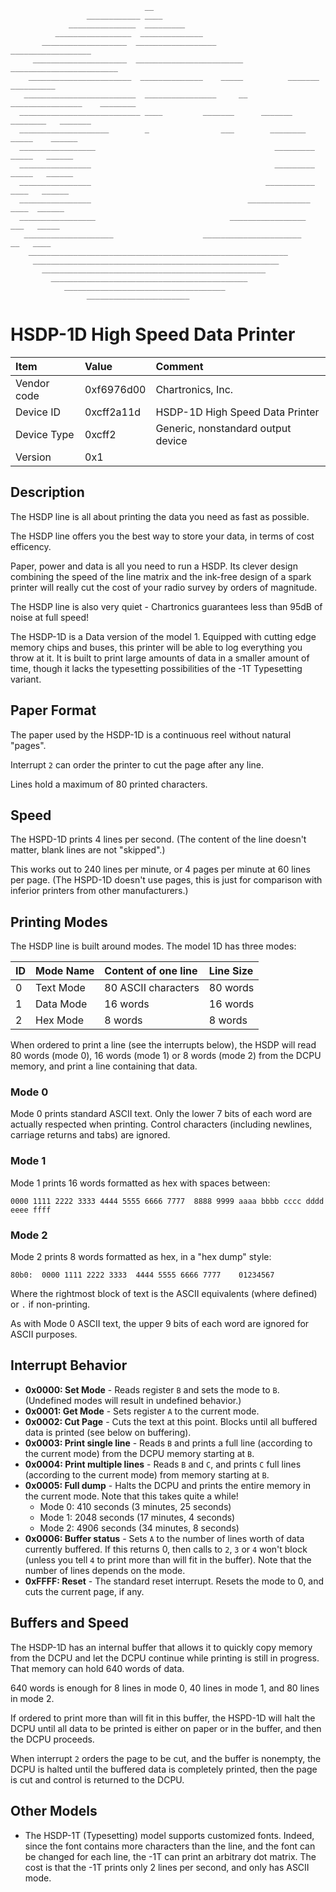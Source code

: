 ```
                              __
                 ____________ ____
             _______________  _________
          _________________  ______________
       ___________________  __________________                 __________________
     _____________________  ________________________        ________________________
    _______________________  ______________    _____          _______      __________
   _________________________  ________________     __    ________________    ________
  ___________________________ ____         _______      _______    ________   _______
  ____________________        _                ___        ________    _____    ______
  _________________                                        _________   _____   ______
  ________________                                         _________   _____   ______
  ________________                                       ___________   ____   ______
  ________________                                   ______________    ____  ______
  _________________                              _________________    ___   _____
   ____________________                    ______________________    __   ____
    __________________________________________________________
     _______________________________________________________
       __________________________________________________
         ____________________________________________
            ____________________________________
                 _______________________

```

# HSDP-1D High Speed Data Printer

| Item | Value | Comment |
| :--- | :--- | :--- |
| Vendor code | 0xf6976d00 | Chartronics, Inc. |
| Device ID   | 0xcff2a11d | HSDP-1D High Speed Data Printer |
| Device Type | 0xcff2     | Generic, nonstandard output device |
| Version     | 0x1        | |

## Description

The HSDP line is all about printing the data you need as fast as possible.

The HSDP line offers you the best way to store your data, in terms of cost
efficency.

Paper, power and data is all you need to run a HSDP. Its clever design combining
the speed of the line matrix and the ink-free design of a spark printer will
really cut the cost of your radio survey by orders of magnitude.

The HSDP line is also very quiet - Chartronics guarantees less than 95dB of noise
at full speed!

The HSDP-1D is a Data version of the model 1. Equipped with cutting edge memory
chips and buses, this printer will be able to log everything you throw at it.
It is built to print large amounts of data in a smaller amount of time, though
it lacks the typesetting possibilities of the -1T Typesetting variant.

## Paper Format

The paper used by the HSDP-1D is a continuous reel without natural "pages".

Interrupt `2` can order the printer to cut the page after any line.

Lines hold a maximum of 80 printed characters.

## Speed

The HSPD-1D prints 4 lines per second. (The content of the line doesn't matter,
blank lines are not "skipped".)

This works out to 240 lines per minute, or 4 pages per minute at 60 lines per
page. (The HSPD-1D doesn't use pages, this is just for comparison with inferior
printers from other manufacturers.)


## Printing Modes

The HSDP line is built around modes. The model 1D has three modes:

| ID   | Mode Name | Content of one line       | Line Size |
| :--- | :---      | :---                      | :---      |
| 0    | Text Mode | 80 ASCII characters       | 80 words  |
| 1    | Data Mode | 16 words                  | 16 words  |
| 2    | Hex  Mode | 8 words                   |  8 words  |

When ordered to print a line (see the interrupts below), the HSDP will read 80
words (mode 0), 16 words (mode 1) or 8 words (mode 2) from the DCPU memory, and
print a line containing that data.

### Mode 0

Mode 0 prints standard ASCII text. Only the lower 7 bits of each word are
actually respected when printing. Control characters (including newlines,
carriage returns and tabs) are ignored.

### Mode 1

Mode 1 prints 16 words formatted as hex with spaces between:

```
0000 1111 2222 3333 4444 5555 6666 7777  8888 9999 aaaa bbbb cccc dddd eeee ffff
```

### Mode 2

Mode 2 prints 8 words formatted as hex, in a "hex dump" style:

```
80b0:  0000 1111 2222 3333  4444 5555 6666 7777    01234567
````

Where the rightmost block of text is the ASCII equivalents (where defined) or
`.` if non-printing.

As with Mode 0 ASCII text, the upper 9 bits of each word are ignored for ASCII
purposes.


## Interrupt Behavior

- **0x0000: Set Mode** - Reads register `B` and sets the mode to  `B`.
  (Undefined modes will result in undefined behavior.)
- **0x0001: Get Mode** - Sets register `A` to the current mode.
- **0x0002: Cut Page** - Cuts the text at this point. Blocks until all buffered
  data is printed (see below on buffering).
- **0x0003: Print single line** - Reads `B` and prints a full line (according to the
  current mode) from the DCPU memory starting at `B`.
- **0x0004: Print multiple lines** - Reads `B` and `C`, and prints `C` full lines
  (according to the current mode) from memory starting at `B`.
- **0x0005: Full dump** - Halts the DCPU and prints the entire memory in the current
  mode. Note that this takes quite a while!
    - Mode 0: 410 seconds (3 minutes, 25 seconds)
    - Mode 1: 2048 seconds (17 minutes, 4 seconds)
    - Mode 2: 4906 seconds (34 minutes, 8 seconds)
- **0x0006: Buffer status** - Sets `A` to the number of lines worth of data
  currently buffered. If this returns 0, then calls to `2`, `3` or `4` won't
  block (unless you tell `4` to print more than will fit in the buffer). Note
  that the number of lines depends on the mode.
- **0xFFFF: Reset** - The standard reset interrupt. Resets the mode to 0, and
  cuts the current page, if any.

## Buffers and Speed

The HSDP-1D has an internal buffer that allows it to quickly copy memory from
the DCPU and let the DCPU continue while printing is still in progress. That
memory can hold 640 words of data.

640 words is enough for 8 lines in mode 0, 40 lines in mode 1, and 80 lines in
mode 2.

If ordered to print more than will fit in this buffer, the HSPD-1D will halt the
DCPU until all data to be printed is either on paper or in the buffer, and then
the DCPU proceeds.

When interrupt `2` orders the page to be cut, and the buffer is nonempty, the
DCPU is halted until the buffered data is completely printed, then the page is
cut and control is returned to the DCPU.

## Other Models

- The HSDP-1T (Typesetting) model supports customized fonts. Indeed, since the
font contains more characters than the line, and the font can be changed for
each line, the -1T can print an arbitrary dot matrix. The cost is that the -1T
prints only 2 lines per second, and only has ASCII mode.

